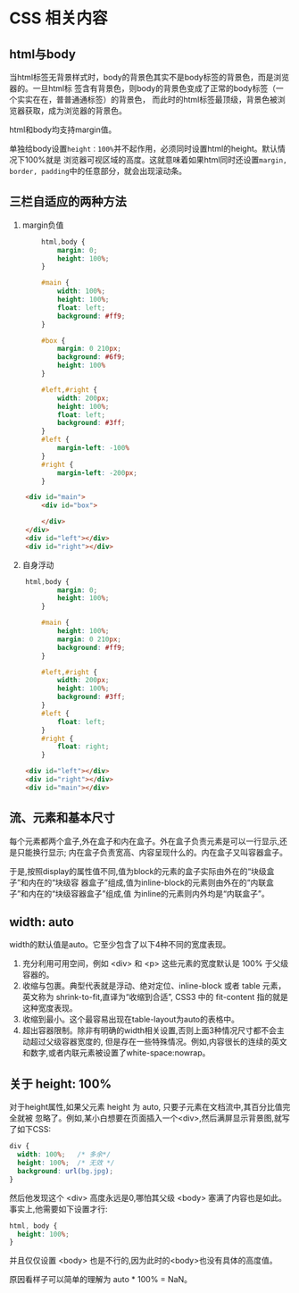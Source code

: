 # CSS 相关内容  

## html与body

当html标签无背景样式时，body的背景色其实不是body标签的背景色，而是浏览器的。一旦html标
签含有背景色，则body的背景色变成了正常的body标签（一个实实在在，普普通通标签）的背景色，
而此时的html标签最顶级，背景色被浏览器获取，成为浏览器的背景色。  

html和body均支持margin值。  

单独给body设置`height：100%`并不起作用，必须同时设置html的height。默认情况下100%就是
浏览器可视区域的高度。这就意味着如果html同时还设置`margin, border, padding`中的任意部分，就会出现滚动条。  

## 三栏自适应的两种方法


1. margin负值  

```css
		html,body {
			margin: 0;
			height: 100%;
		}

		#main {
			width: 100%;
			height: 100%;
			float: left;
			background: #ff9;
		}

		#box {
			margin: 0 210px;
			background: #6f9;
			height: 100%
		}

		#left,#right {
			width: 200px;
			height: 100%;
			float: left;
			background: #3ff;
		}
		#left {
			margin-left: -100%
		}
		#right {
			margin-left: -200px;
		}
```    

```html
	<div id="main">
		<div id="box">

		</div>
	</div>
	<div id="left"></div>
	<div id="right"></div>
```    


2. 自身浮动     

```css
	html,body {
			margin: 0;
			height: 100%;
		}

		#main {
			height: 100%;
			margin: 0 210px;
			background: #ff9;
		}

		#left,#right {
			width: 200px;
			height: 100%;
			background: #3ff;
		}
		#left {
			float: left;
		}
		#right {
			float: right;
		}
```    

```html
	<div id="left"></div>
	<div id="right"></div>
	<div id="main"></div>
```  
 

## 流、元素和基本尺寸

每个元素都两个盒子,外在盒子和内在盒子。外在盒子负责元素是可以一行显示,还是只能换行显示;
内在盒子负责宽高、内容呈现什么的。内在盒子又叫容器盒子。    

于是,按照display的属性值不同,值为block的元素的盒子实际由外在的“块级盒子”和内在的“块级容
器盒子”组成,值为inline-block的元素则由外在的“内联盒子”和内在的“块级容器盒子”组成,值
为inline的元素则内外均是“内联盒子”。     

## width: auto

width的默认值是auto。它至少包含了以下4种不同的宽度表现。    

1. 充分利用可用空间，例如 &lt;div&gt; 和 &lt;p&gt; 这些元素的宽度默认是 100% 于父级
容器的。
2. 收缩与包裹。典型代表就是浮动、绝对定位、inline-block 或者 table 元素，英文称为
shrink-to-fit,直译为“收缩到合适”, CSS3 中的 fit-content 指的就是这种宽度表现。   
3. 收缩到最小。这个最容易出现在table-layout为auto的表格中。
4. 超出容器限制。除非有明确的width相关设置,否则上面3种情况尺寸都不会主动超过父级容器宽度的,
但是存在一些特殊情况。例如,内容很长的连续的英文和数字,或者内联元素被设置了white-space:nowrap。   

## 关于 height: 100%    

对于height属性,如果父元素 height 为 auto, 只要子元素在文档流中,其百分比值完全就被
忽略了。例如,某小白想要在页面插入一个&lt;div&gt;,然后满屏显示背景图,就写了如下CSS:    

```css
div {
  width: 100%;   /* 多余*/
  height: 100%;  /* 无效 */ 
  background: url(bg.jpg);
}
```    

然后他发现这个 &lt;div&gt; 高度永远是0,哪怕其父级 &lt;body&gt; 塞满了内容也是如此。
事实上,他需要如下设置才行:    

```css
html, body {
  height: 100%;
}
```   

并且仅仅设置 &lt;body&gt; 也是不行的,因为此时的&lt;body&gt;也没有具体的高度值。   

原因看样子可以简单的理解为 auto * 100% = NaN。   
